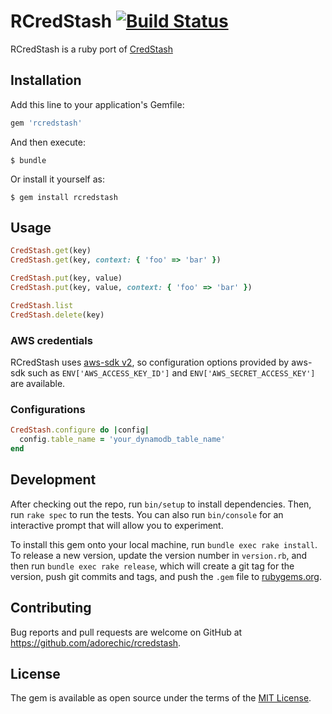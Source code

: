 # RCredStash [![Build Status](https://travis-ci.org/adorechic/rcredstash.svg?branch=master)](https://travis-ci.org/adorechic/rcredstash)

RCredStash is a ruby port of [CredStash](https://github.com/fugue/credstash)


## Installation

Add this line to your application's Gemfile:

```ruby
gem 'rcredstash'
```

And then execute:

    $ bundle

Or install it yourself as:

    $ gem install rcredstash

## Usage

```ruby
CredStash.get(key)
CredStash.get(key, context: { 'foo' => 'bar' })

CredStash.put(key, value)
CredStash.put(key, value, context: { 'foo' => 'bar' })

CredStash.list
CredStash.delete(key)
```

### AWS credentials
RCredStash uses [aws-sdk v2](https://github.com/aws/aws-sdk-ruby), so configuration options provided by aws-sdk such as `ENV['AWS_ACCESS_KEY_ID']` and `ENV['AWS_SECRET_ACCESS_KEY']` are available.

### Configurations

```ruby
CredStash.configure do |config|
  config.table_name = 'your_dynamodb_table_name'
end
```

## Development

After checking out the repo, run `bin/setup` to install dependencies. Then, run `rake spec` to run the tests. You can also run `bin/console` for an interactive prompt that will allow you to experiment.

To install this gem onto your local machine, run `bundle exec rake install`. To release a new version, update the version number in `version.rb`, and then run `bundle exec rake release`, which will create a git tag for the version, push git commits and tags, and push the `.gem` file to [rubygems.org](https://rubygems.org).

## Contributing

Bug reports and pull requests are welcome on GitHub at https://github.com/adorechic/rcredstash.


## License

The gem is available as open source under the terms of the [MIT License](http://opensource.org/licenses/MIT).
